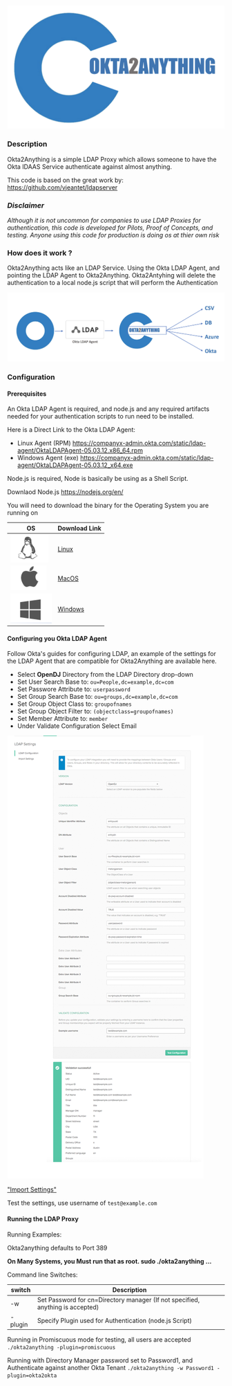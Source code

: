 ![Okta2Anything](./images/okta2anythinglogo.png)


### Description

Okta2Anything is a simple LDAP Proxy which allows someone to have the Okta
IDAAS Service authenticate against almost anything.

This code is based on the great work by: https://github.com/vjeantet/ldapserver

### *Disclaimer*

*Although it is not uncommon for companies to use LDAP Proxies for authentication, this code is developed for Pilots, Proof of Concepts, and testing.*
*Anyone using this code for production is doing os at thier own risk*

### How does it work ?

Okta2Anything acts like an LDAP Service. Using the Okta LDAP Agent, and pointing
the LDAP Agent to Okta2Anything. Okta2Antyhing will delete the authentication
to a local node.js script that will perform the Authentication

![Okta2Anything](./images/flow.png)

### Configuration

#### Prerequisites

An Okta LDAP Agent is required, and node.js and any required artifacts needed for
your authentication scripts to run need to be installed.



Here is a Direct Link to the Okta LDAP Agent: 
* Linux Agent (RPM) https://companyx-admin.okta.com/static/ldap-agent/OktaLDAPAgent-05.03.12.x86_64.rpm
* Windows Agent (exe) https://companyx-admin.okta.com/static/ldap-agent/OktaLDAPAgent-05.03.12_x64.exe

Node.js is required, Node is basically be using as a Shell Script.

Downlaod Node.js https://nodejs.org/en/

You will need to download the binary for the Operating System you are running on

|  OS |  Download Link |   
|---|---|
| ![Okta2Anything](./images/linux.png)  | [Linux](https://github.com/pmcdowell-okta/okta2anything/raw/master/okta2anything.linux)  |   
| ![Okta2Anything](./images/macos.png)  | [MacOS](https://github.com/pmcdowell-okta/okta2anything/raw/master/okta2anything.linux) |   
| ![Okta2Anything](./images/windows.png)| [Windows](https://github.com/pmcdowell-okta/okta2anything/raw/master/okta2anything.linux)   |   

#### Configuring you Okta LDAP Agent

Follow Okta's guides for configuring LDAP, an example of the settings for the LDAP Agent 
that are compatible for Okta2Anything are available here.

* Select **OpenDJ** Directory from the LDAP Directory drop-down
* Set User Search Base to: ``ou=People,dc=example,dc=com``
* Set Passwore Attribute to: ``userpassword``
* Set Group Search Base to: ``ou=groups,dc=example,dc=com``
* Set Group Object Class to: ``groupofnames``
* Set Group Object Filter to: ``(objectclass=groupofnames)``
* Set Member Attribute to: ``member``
* Under Validate Configuration Select Email

!["LDAP Configuration"](./images/setupPage1.png)

["Import Settings"](./images/page2.pdf)

Test the settings, use username of ``test@example.com``

#### Running the LDAP Proxy

Running Examples:

Okta2anything defaults to Port 389 

**On Many Systems, you Must run that as root. sudo ./okta2anything ...**

Command line Switches:

| switch  |  Description |
|---|---|
|  -w |  Set Password for cn=Directory manager (If not specified, anything is accepted)  |
|  -plugin |  Specify Plugin used for Authentication (node.js Script) |

Running in Promiscuous mode for testing, all users are accepted<br/>
``./okta2anything -plugin=promiscuous``

Running with Directory Manager password set to Password1, and Authenticate against another Okta Tenant
``./okta2anything -w Password1 -plugin=okta2okta``









